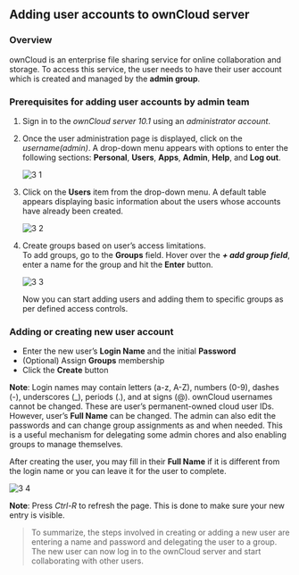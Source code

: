 ## Adding user accounts to ownCloud server  

### Overview 
ownCloud is an enterprise file sharing service for online collaboration and storage. To access this service, the user needs to have their user account which is created and managed by the **admin group**.  

### Prerequisites for adding user accounts by admin team
1.	Sign in to the _ownCloud server 10.1_ using an _administrator account_.

2.	Once the user administration page is displayed, click on the _username(admin)_.
        A drop-down menu appears with options to enter the following sections: **Personal**, **Users**, **Apps**, **Admin**, **Help**,           and **Log out**.  

       ![3 1](https://user-images.githubusercontent.com/40832072/55606952-67d26d00-5798-11e9-97ea-de0175e91fd2.jpg)  
 
3.	Click on the **Users** item from the drop-down menu. A default table appears displaying basic information about the users whose         accounts have already been created.  

       ![3 2](https://user-images.githubusercontent.com/40832072/55607403-bb918600-5799-11e9-8969-038d7881824a.png)
 
4.	Create groups based on user’s access limitations.    
        To add groups, go to the **Groups** field. Hover over the **_+ add group field_**, enter a name for the group and hit the               **Enter** button.     
    
       ![3 3](https://user-images.githubusercontent.com/40832072/55607638-51c5ac00-579a-11e9-8b03-8dd7dbd918a8.png)      
       
	Now you can start adding users and adding them to specific groups as per defined access	controls.  
  
### Adding or creating new user account

  - Enter the new user’s **Login Name** and the initial **Password**  
  - (Optional) Assign **Groups** membership       
  - Click the **Create** button         

**Note**: Login names may contain letters (a-z, A-Z), numbers (0-9), dashes (-), underscores (_), periods (.), and at signs (@). ownCloud usernames cannot be changed. These are user’s permanent-owned cloud user IDs. However, user’s **Full Name** can be changed. The admin can also edit the passwords and can change group assignments as and when needed. This is a useful mechanism for delegating some admin chores and also enabling groups to manage themselves.

After creating the user, you may fill in their **Full Name** if it is different from the login name or you can leave it for the user to complete.

![3 4](https://user-images.githubusercontent.com/40832072/55607643-55593300-579a-11e9-9fb9-9e7c47cde307.JPG)           
 
**Note**: Press _Ctrl-R_ to refresh the page. This is done to make sure your new entry is visible.  

> To summarize, the steps involved in creating or adding a new user are entering a name and password and delegating the user to a group. The new user can now log in to the ownCloud server and start collaborating with other users.
          
          

